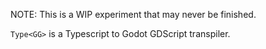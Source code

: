 NOTE: This is a WIP experiment that may never be finished.

`Type<GG>` is a Typescript to Godot GDScript transpiler.
